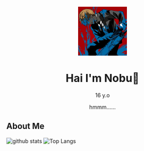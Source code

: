 <p align="center">
<img src="profile.png" width="128" height="128"/>
</p>
<h1 align='center'>Hai I'm Nobu👋</h1>
<p align='center'>16 y.o</p>
<p align='center'>hmmm......</p>
<h2>About Me</h2

![github stats](https://github-readme-stats.vercel.app/api?username=Nobuyaki&layout=compact&theme=midnight-purple)
![Top Langs](https://github-readme-stats.vercel.app/api/top-langs/?username=Nobuyaki&count_private=true&show_icons=true&theme=midnight-purple)
